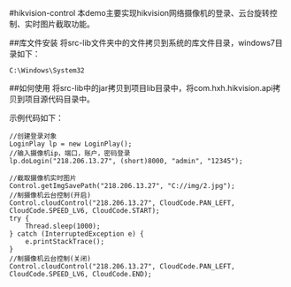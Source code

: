 #hikvision-control
本demo主要实现hikvision网络摄像机的登录、云台旋转控制、实时图片截取功能。

##库文件安装
将src-lib文件夹中的文件拷贝到系统的库文件目录，windows7目录如下：
```
C:\Windows\System32
```

##如何使用
将src-lib中的jar拷贝到项目lib目录中，将com.hxh.hikvision.api拷贝到项目源代码目录中。

示例代码如下：
```
//创建登录对象
LoginPlay lp = new LoginPlay();
//输入摄像机ip，端口，账户，密码登录
lp.doLogin("218.206.13.27", (short)8000, "admin", "12345");
	
//截取摄像机实时图片
Control.getImgSavePath("218.206.13.27", "C://img/2.jpg");
//制摄像机云台控制(开启)
Control.cloudControl("218.206.13.27", CloudCode.PAN_LEFT, CloudCode.SPEED_LV6, CloudCode.START);
try {
	Thread.sleep(1000);
} catch (InterruptedException e) {
	e.printStackTrace();
}
//制摄像机云台控制(关闭)
Control.cloudControl("218.206.13.27", CloudCode.PAN_LEFT, CloudCode.SPEED_LV6, CloudCode.END);
```
